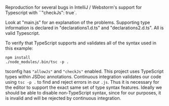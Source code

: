 Reproduction for several bugs in IntelliJ / Webstorm's support for Typescript with ``"checkJs": true`.

Look at "main.js" for an explanation of the problems.  Supporting type information is declared in "declarations1.d.ts" and
"declarations2.d.ts".  All is valid Typescript.

To verify that TypeScript supports and validates all of the syntax used in this example:

    npm install
    ./node_modules/.bin/tsc -p .

tsconfig has `"allowJs"` and `"checkJs"` enabled.  This project uses TypeScript types within JSDoc annotations.
Continuous integration validates our code using `tsc -p .` to find and reject errors in our `.js`.  Thus it is necessary for the editor to
support the exact same set of type syntax features.  Ideally we should be able to disable non-TypeScript syntax, since
for our purposes, it is invalid and will be rejected by continuous integration.
